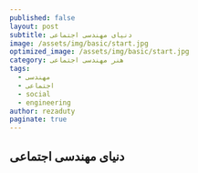 ```yaml
---
published: false
layout: post
subtitle: دنیای مهندسی اجتماعی
image: /assets/img/basic/start.jpg
optimized_image: /assets/img/basic/start.jpg
category: هنر مهندسی اجتماعی
tags:
  - مهندسی
  - اجتماعی
  - social
  - engineering
author: rezaduty
paginate: true
---
```

## دنیای مهندسی اجتماعی
